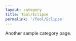 ```yaml
---
layout: category
title: Tool/Eclipse
permalink: '/Tool/Eclipse'
---
```


Another sample category page.
